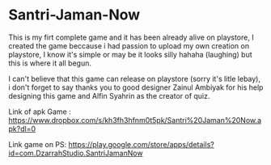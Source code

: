 # Santri-Jaman-Now
This is my firt complete game and it has been already alive on playstore, I created the game beccause i had passion to upload my own creation on playstore, I know it's simple or may be it looks silly hahaha (laughing) but this is where it all begun.

I can't believe that this game can release on playstore (sorry it's litle lebay), i don't forget to say thanks you to good designer Zainul Ambiyak for his help designing this game and Alfin Syahrin as the creator of quiz.

Link of apk Game : https://www.dropbox.com/s/kh3fh3hfnm0t5pk/Santri%20Jaman%20Now.apk?dl=0

Link game on PS: https://play.google.com/store/apps/details?id=com.DzarrahStudio.SantriJamanNow
